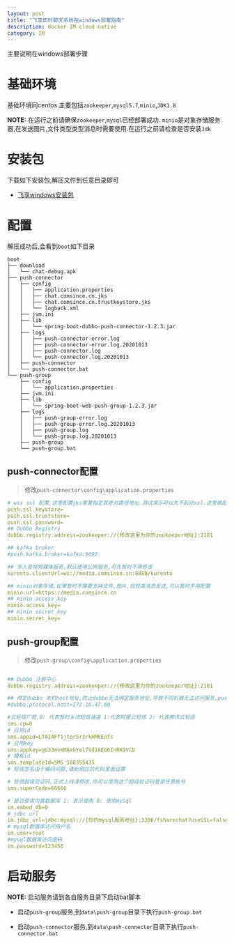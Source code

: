 ```yaml
---
layout: post
title: "飞享即时聊天系统在windows部署指南"
description: docker IM cloud native
category: IM
---
```

主要说明在windows部署步骤

# 基础环境
基础环境同centos.主要包括`zookeeper`,`mysql5.7`,`minio`,`JDK1.8`

**NOTE:** 在运行之前请确保`zookeeper`,`mysql`已经部署成功. `minio`是对象存储服务器,在发送图片,文件类型类型消息时需要使用.在运行之前请检查是否安装`Jdk`

# 安装包
下载如下安装包,解压文件到任意目录即可
* [飞享windows安装包](https://media.comsince.cn/minio-bucket-file-name/fshare-chat-windows-pro.tar.gz)

# 配置
解压成功后,会看到`boot`如下目录

```shell
boot
├── download
│   └── chat-debug.apk
├── push-connector
│   ├── config
│   │   ├── application.properties
│   │   ├── chat.comsince.cn.jks
│   │   ├── chat.comsince.cn.trustkeystore.jks
│   │   └── logback.xml
│   ├── jvm.ini
│   ├── lib
│   │   └── spring-boot-dubbo-push-connector-1.2.3.jar
│   ├── logs
│   │   ├── push-connector-error.log
│   │   ├── push-connector-error.log.20201013
│   │   ├── push-connector.log
│   │   └── push-connector.log.20201013
│   ├── push-connector
│   └── push-connector.bat
└── push-group
    ├── config
    │   └── application.properties
    ├── jvm.ini
    ├── lib
    │   └── spring-boot-web-push-group-1.2.3.jar
    ├── logs
    │   ├── push-group-error.log
    │   ├── push-group-error.log.20201013
    │   ├── push-group.log
    │   └── push-group.log.20201013
    ├── push-group
    └── push-group.bat

```

## push-connector配置

> 修改`push-connector\config\application.properties`

```yaml
# wss ssl 配置,这里配置jks需要指定其绝对路径地址.测试演示可以先不起动ssl.这里做配置为空即可
push.ssl.keystore=
push.ssl.truststore=
push.ssl.password=
## Dubbo Registry
dubbo.registry.address=zookeeper://{修改这里为你的zookeeper地址}:2181

## kafka broker 
#push.kafka.broker=kafka:9092

## 多人音视频媒体服务,默认使用公网服务,可先暂时不用修改
kurento.clientUrl=ws://media.comsince.cn:8888/kurento

## minio对象存储,如果暂时不需要支持文件,图片,视频类消息发送,可以暂时不用配置
minio.url=https://media.comsince.cn
## minio access_key
minio.access_key=
## minio secret_key
minio.secret_key=
```

## push-group配置

> 修改`push-group\config\application.properties`

```yaml

## Dubbo 注册中心
dubbo.registry.address=zookeeper://{修改这里为你的zookeeper地址}:2181

## 绑定dubbo 本机host地址,防止dubbo无法绑定服务地址,导致不同机器无法访问服务,push-group与push-connector部署在不同机器时最好设置
#dubbo.protocol.host=172.16.47.60

#云短信厂商,0: 代表暂时关闭短信通道 1:代表阿里云短信 2: 代表腾讯云短信
sms.cp=0
# 应用id
sms.appid=LTAI4Ff1jtqrSr3rkHMKEnfs
# 应用key
sms.appkey=gG33mvmMAxGYol7Vd1AEG6InRK9VCD
# 模板id
sms.templateId=SMS_180355435
# 短信签名由于编码问题,请到相应的代码里面设置

# 短信超级验证码,正式上线请修改,你可以使用这个超级验证码登录任意帐号
sms.superCode=66666

# 是否使用内置数据库 1: 表示使用 0: 使用mySql
im.embed_db=0
# jdbc url
im.jdbc_url=jdbc:mysql://{你的mysql服务地址}:3306/fsharechat?useSSL=false&serverTimezone=GMT&allowPublicKeyRetrieval=true&useUnicode=true&characterEncoding=utf8
# mysql数据库访问用户名
im.user=root
#mysql数据库访问密码
im.password=123456

```

# 启动服务

**NOTE:** 启动服务请到各自服务目录下启动bat脚本

* 启动`push-group`服务,到`data\push-group`目录下执行`push-group.bat`

* 启动`push-connector`服务,到`data\push-connector`目录下执行`push-connector.bat`
